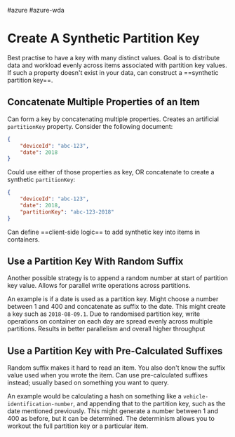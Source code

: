 #azure #azure-wda 

# Create A Synthetic Partition Key
Best practise to have a key with many distinct values.
Goal is to distribute data and workload evenly across items associated with partition key values.
If such a property doesn't exist in your data, can construct a ==synthetic partition key==.

## Concatenate Multiple Properties of an Item
Can form a key by concatenating multiple properties.
Creates an artificial `partitionKey` property.
Consider the following document:
```json
{
	"deviceId": "abc-123",
	"date": 2018
}
```
Could use either of those properties as key, OR concatenate to create a synthetic `partitionKey`:
```json
{
	"deviceId": "abc-123",
	"date": 2018,
	"partitionKey": "abc-123-2018"
}
```
Can define ==client-side logic== to add synthetic key into items in containers.

## Use a Partition Key With Random Suffix
Another possible strategy is to append a random number at start of partition key value.
Allows for parallel write operations across partitions.

An example is if a date is used as a partition key.
Might choose a number between 1 and 400 and concatenate as suffix to the date.
This might create a key such as `2018-08-09.1`.
Due to randomised partition key, write operations on container on each day are spread evenly across multiple partitions.
Results in better parallelism and overall higher throughput

## Use a Partition Key with Pre-Calculated Suffixes
Random suffix makes it hard to read an item.
You also don't know the suffix value used when you wrote the item.
Can use pre-calculated suffixes instead; usually based on something you want to query.

An example would be calculating a hash on something like a `vehicle-identification-number`, and appending that to the partition key, such as the date mentioned previously.
This might generate a number between 1 and 400 as before, but it can be determined.
The determinism allows you to workout the full partition key or a particular item.